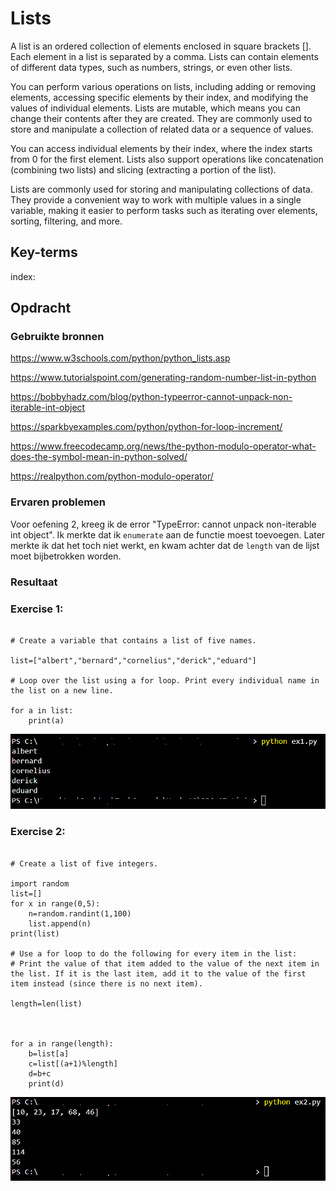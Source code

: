 # Lists
A list is an ordered collection of elements enclosed in square brackets []. Each element in a list is separated by a comma. Lists can contain elements of different data types, such as numbers, strings, or even other lists.

You can perform various operations on lists, including adding or removing elements, accessing specific elements by their index, and modifying the values of individual elements. Lists are mutable, which means you can change their contents after they are created. They are commonly used to store and manipulate a collection of related data or a sequence of values.

You can access individual elements by their index, where the index starts from 0 for the first element. Lists also support operations like concatenation (combining two lists) and slicing (extracting a portion of the list).

Lists are commonly used for storing and manipulating collections of data. They provide a convenient way to work with multiple values in a single variable, making it easier to perform tasks such as iterating over elements, sorting, filtering, and more.

## Key-terms

index: 

## Opdracht
### Gebruikte bronnen

https://www.w3schools.com/python/python_lists.asp

https://www.tutorialspoint.com/generating-random-number-list-in-python

https://bobbyhadz.com/blog/python-typeerror-cannot-unpack-non-iterable-int-object

https://sparkbyexamples.com/python/python-for-loop-increment/

https://www.freecodecamp.org/news/the-python-modulo-operator-what-does-the-symbol-mean-in-python-solved/

https://realpython.com/python-modulo-operator/

### Ervaren problemen
Voor oefening 2, kreeg ik de error "TypeError: cannot unpack non-iterable int object". Ik merkte dat ik `enumerate` aan de functie moest toevoegen. Later merkte ik dat het toch niet werkt, en kwam achter dat de `length` van de lijst moet bijbetrokken worden.

### Resultaat

### Exercise 1:

```

# Create a variable that contains a list of five names.

list=["albert","bernard","cornelius","derick","eduard"]

# Loop over the list using a for loop. Print every individual name in the list on a new line.

for a in list:
    print(a)

```

![ex1](https://github.com/techgrounds/techgrounds-EligioPessoa/blob/main/00_includes/prg07ex1.png)

### Exercise 2:

```

# Create a list of five integers.

import random
list=[]
for x in range(0,5):
    n=random.randint(1,100)
    list.append(n)
print(list)

# Use a for loop to do the following for every item in the list:
# Print the value of that item added to the value of the next item in the list. If it is the last item, add it to the value of the first item instead (since there is no next item).

length=len(list)



for a in range(length):
    b=list[a]
    c=list[(a+1)%length]
    d=b+c
    print(d)
```

![ex2](https://github.com/techgrounds/techgrounds-EligioPessoa/blob/main/00_includes/prg07ex2.png)
